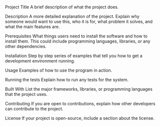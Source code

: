 Project Title
A brief description of what the project does.

Description
A more detailed explanation of the project. Explain why someone would want to use this, who it is for, what problem it solves, and what the main features are.

Prerequisites
What things users need to install the software and how to install them. This could include programming languages, libraries, or any other dependencies.

Installation
Step by step series of examples that tell you how to get a development environment running.

Usage
Examples of how to use the program in action.

Running the tests
Explain how to run any tests for the system.

Built With
List the major frameworks, libraries, or programming languages that the project uses.

Contributing
If you are open to contributions, explain how other developers can contribute to the project.

License
If your project is open-source, include a section about the license.
